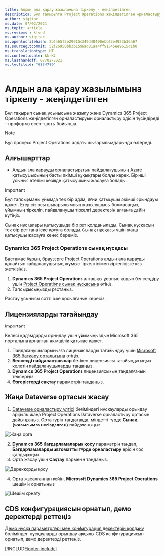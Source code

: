 ```yaml
---
title: Алдын ала қарау жазылымына тіркелу - жеңілдетілген
description: Бұл тақырыпта Project Operations жеңілдетілген орналастыру бағдарламасына жазылу және оны орналастыру амалы туралы ақпарат берілген - проформа-шотын ұсыну мәмілесі.
author: sigitac
ms.date: 07/02/2021
ms.topic: article
ms.reviewer: kfend
ms.author: sigitac
ms.openlocfilehash: 2b5a65f5e29915c349d40400ebbf3e4923b36a67
ms.sourcegitcommit: 52b26950bb3b1596ad81aa4ff91745ee9615d1b0
ms.translationtype: HT
ms.contentlocale: kk-KZ
ms.lasthandoff: 07/02/2021
ms.locfileid: "6334789"
---
```

# <a name="sign-up-for-a-preview-subscription---lite"></a>Алдын ала қарау жазылымына тіркелу - жеңілдетілген 

Бұл тақырып сынақ ұсынысына жазылу және Dynamics 365 Project Operations жеңілдетілген орналастыруын орналастыру әдісін түсіндіреді - проформа есеп‑‑шоты бойынша.

> [!NOTE]
> Бұл процесс Project Operations алдағы шығарылымдарында өзгереді.

## <a name="prerequisites"></a>Алғышарттар
- Алдын ала қарауды орналастыратын пайдаланушының Azure қатысушысының басты әкімші құқықтары болуы керек. Бірінші ұсыныс өтелімі кезінде қатысушыны жасауға болады.

> [!IMPORTANT]
> Бұл тапсырманы ұйымда тек бір адам, яғни қатысушы әкімші орындауы қажет. Егер сіз осы шығарылымның жазылушысы болмасаңыз, ұйымның тіркеліп, пайдаланушы тіркелгі деректерін алғанға дейін күтіңіз.
> 
> Сынақ нұсқалары қатысушыда бір рет қолданылады. Сынақ нұсқасын тек бір рет ғана іске қосуға болады. Сынақ нұсқасы үшін жаңа қатысушы жасауға кеңес береміз.

### <a name="dynamics-365-project-operations-trial"></a>Dynamics 365 Project Operations сынақ нұсқасы 

Бастамас бұрын, браузерге Project Operations алдын ала қарауды қалайтын пайдаланушының жұмыс тіркелгісімен кіргеніңізге көз жеткізіңіз.

1. **Dynamics 365 Project Operations** алғашқы ұсыныс қодын белсендіру үшін [Project Operations сынақ нұсқасына](https://aka.ms/try-po) өтіңіз.
2. Тапсырысыңызды растаңыз.

  Растау ұсынысы сәтті іске қосылғанын көресіз.

## <a name="assign-licenses"></a>Лицензияларды тағайындау

> [!IMPORTANT]
> Келесі қадамдарды орындау үшін ұйымыңыздың Microsoft 365 порталына арналған әкімшілік қатынас қажет.


1. Пайдаланушыларыңызға лицензияларды тағайындау үшін [Microsoft 365 басқару орталығына](https://portal.office.com/) өтіңіз.
2. **Белсенді пайдаланушылар** бетінен лицензияны тағайындағыңыз келетін пайдаланушыларды таңдаңыз.
3. **Dynamics 365 Project Operations** лицензиясының таңдалғанын тексеріңіз. 
4. **Өзгерістерді сақтау** параметрін таңдаңыз.

## <a name="create-a-new-dataverse-environment"></a>Жаңа Dataverse ортасын жасау

1. [Dataverse орналастыру үлгісі](lite-deployment.md) бөліміндегі нұсқауларды орындау арқылы жаңа Project Operations Dataverse орналастыру ортасын дайындаңыз. Орта түрін таңдағанда, міндетті түрде **Сынақ (жазылымға негізделген)** пайдаланыңыз.

  ![Жаңа орта](./media/19CreateEnvironment.png)

2. **Dynamics 365 бағдарламаларын қосу** параметрін таңдап, **Бағдарламаларды автоматты түрде орналастыру** өрісін бос қалдырыңыз.  
3. Орта жасау үшін **Сақтау** пәрменін таңдаңыз.

  ![Дерекқорды қосу](./media/20CreateEnvironment1.png)

4. Орта жасалғаннан кейін, **Microsoft Dynamics 365 Project Operations** шешімін орнатыңыз. 

![Шешім орнату](./media/21InstallSolution.png)

## <a name="install-a-cds-configuration-and-setup-demo-data"></a>CDS конфигурациясын орнатып, демо деректерді реттеңіз

[Демо нұсқа параметрлері мен конфигурация деректерін қолдану](lite-apply-demo-setup-config-data.md) бөліміндегі нұсқауларды орындау арқылы CDS конфигурациясын орнатып, демо деректерді реттеңіз.


[!INCLUDE[footer-include](../includes/footer-banner.md)]

